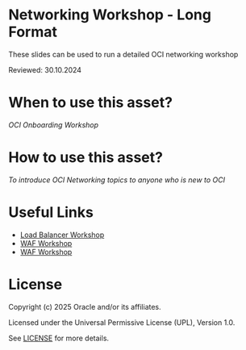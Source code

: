 # Networking Workshop - Long Format
 
These slides can be used to run a detailed OCI networking workshop
 
Reviewed: 30.10.2024

# When to use this asset?
 
*OCI Onboarding Workshop*
 
# How to use this asset?
 
*To introduce OCI Networking topics to anyone who is new to OCI*
 
# Useful Links

- [Load Balancer Workshop](files/OCI%20LB%202025.pdf)
- [WAF Workshop](files/OCI_WAF_2025_workshop_updated.pdf)
- [WAF Workshop](files/oci_reserved_private_ip_workshop.pdf)


# License

Copyright (c) 2025 Oracle and/or its affiliates.

Licensed under the Universal Permissive License (UPL), Version 1.0.

See [LICENSE](https://github.com/oracle-devrel/technology-engineering/blob/main/LICENSE) for more details.
